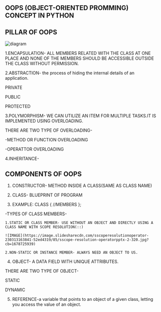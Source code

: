 ## **OOPS (OBJECT-ORIENTED PROMMING)** CONCEPT IN PYTHON

 ## **PILLAR OF OOPS**</br>
 
![diagram](https://static.javatpoint.com/interview/images/oops-interview-questions-q4.png)</br>

1.ENCAPSULATION- ALL MEMBERS RELATED WITH THE CLASS AT ONE PLACE AND NONE OF THE MEMBERS SHOULD BE ACCESSIBLE OUTSIDE THE CLASS WITHOUT PERMISSION.

2.ABSTRACTION- the process of hiding the internal details of an application.

   PRIVATE
   
   PUBLIC
   
   PROTECTED
   
3.POLYMORPHISM- WE CAN UTILIZE AN ITEM FOR MULTIPLE TASKS.IT IS IMPLEMENTED USING OVERLOADING.

  THERE ARE TWO TYPE OF OVERLOADING-
  
   -METHOD OR FUNCTION OVERLOADING
   
   -OPERATTOR OVERLOADING
   
4.INHERITANCE-

##  **COMPONENTS OF OOPS**

 1. CONSTRUCTOR- METHOD INSIDE A CLASS(SAME AS CLASS NAME)

 2. CLASS- BLUEPRINT OF PROGRAM
   
 3. EXAMPLE: CLASS <CLASSNAME>
   {
      //MEMBERS
   };

   -TYPES OF CLASS MEMBERS-
   
    1.STATIC OR CLASS MEMBER- USE WITHOUT AN OBJECT AND DIRECTLY USING A CLASS NAME WITH SCOPE RESOLUTION(::)
    
    ![IMAGE](https://image.slidesharecdn.com/sscoperesolutionoperator-230313163841-52ed4319/85/sscope-resolution-operatorpptx-2-320.jpg?cb=1678725939)
    
    2.NON-STATIC OR INSTANCE MEMBER- ALWAYS NEED AN OBJECT TO US.
    
 4. OBJECT- A DATA FIELD WITH UNIQUE ATTRIBUTES.

   THERE ARE TWO TYPE OF OBJECT-
   
   STATIC
   
   DYNAMIC
   
 5. REFERENCE-a variable that points to an object of a given class, letting you access the value of an object.





